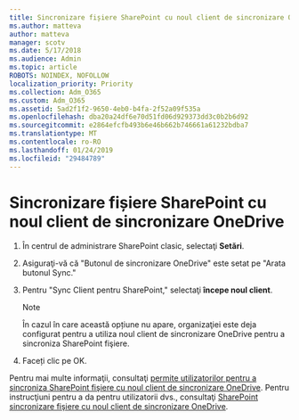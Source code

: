 ```yaml
---
title: Sincronizare fișiere SharePoint cu noul client de sincronizare OneDrive
ms.author: matteva
author: matteva
manager: scotv
ms.date: 5/17/2018
ms.audience: Admin
ms.topic: article
ROBOTS: NOINDEX, NOFOLLOW
localization_priority: Priority
ms.collection: Adm_O365
ms.custom: Adm_O365
ms.assetid: 5ad2f1f2-9650-4eb0-b4fa-2f52a09f535a
ms.openlocfilehash: dba20a24df6e70d51fd06d929373dd3c0b2b6d92
ms.sourcegitcommit: e2864efcfb493b6e46b662b746661a61232bdba7
ms.translationtype: MT
ms.contentlocale: ro-RO
ms.lasthandoff: 01/24/2019
ms.locfileid: "29484789"
---
```

# <a name="sync-sharepoint-files-with-the-new-onedrive-sync-client"></a>Sincronizare fișiere SharePoint cu noul client de sincronizare OneDrive

1. În centrul de administrare SharePoint clasic, selectaţi **Setări**.
    
2. Asiguraţi-vă că "Butonul de sincronizare OneDrive" este setat pe "Arata butonul Sync."
    
3. Pentru "Sync Client pentru SharePoint," selectaţi **începe noul client**.
    
    > [!NOTE]
    > În cazul în care această opțiune nu apare, organizaţiei este deja configurat pentru a utiliza noul client de sincronizare OneDrive pentru a sincroniza SharePoint fişiere. 
  
4. Faceți clic pe OK.
    
Pentru mai multe informaţii, consultaţi [permite utilizatorilor pentru a sincroniza SharePoint fişiere cu noul client de sincronizare OneDrive](https://go.microsoft.com/fwlink/?linkid=866433). Pentru instrucţiuni pentru a da pentru utilizatorii dvs., consultaţi [SharePoint sincronizare fişiere cu noul client de sincronizare OneDrive](https://go.microsoft.com/fwlink/?linkid=866427).
  

